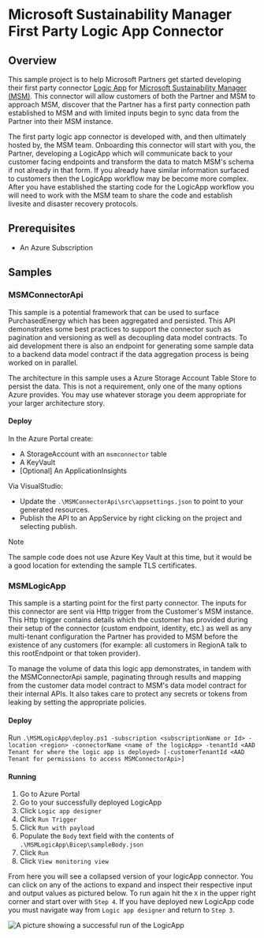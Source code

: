 # Microsoft Sustainability Manager First Party Logic App Connector

## Overview

This sample project is to help Microsoft Partners get started developing their first party connector [Logic App](https://learn.microsoft.com/en-us/azure/logic-apps/logic-apps-overview) for [Microsoft Sustainability Manager (MSM)](https://learn.microsoft.com/en-us/industry/sustainability/sustainability-manager-overview). This connector will allow customers of both the Partner and MSM to approach MSM, discover that the Partner has a first party connection path established to MSM and with limited inputs begin to sync data from the Partner into their MSM instance.

The first party logic app connector is developed with, and then ultimately hosted by, the MSM team. Onboarding this connector will start with you, the Partner, developing a LogicApp which will communicate back to your customer facing endpoints and transform the data to match MSM's schema if not already in that form. If you already have similar information surfaced to customers then the LogicApp workflow may be become more complex. After you have established the starting code for the LogicApp workflow you will need to work with the MSM team to share the code and establish livesite and disaster recovery protocols.

## Prerequisites

- An Azure Subscription

## Samples

### MSMConnectorApi

This sample is a potential framework that can be used to surface PurchasedEnergy which has been aggregated and persisted. This API demonstrates some best practices to support the connector such as pagination and versioning as well as decoupling data model contracts. To aid development there is also an endpoint for generating some sample data to a backend data model contract if the data aggregation process is being worked on in parallel.

The architecture in this sample uses a Azure Storage Account Table Store to persist the data. This is not a requirement, only one of the many options Azure provides. You may use whatever storage you deem appropriate for your larger architecture story.

#### Deploy

In the Azure Portal create:

- A StorageAccount with an `msmconnector` table
- A KeyVault
- [Optional] An ApplicationInsights

Via VisualStudio:

- Update the `.\MSMConnectorApi\src\appsettings.json` to point to your generated resources.
- Publish the API to an AppService by right clicking on the project and selecting publish.

> [!NOTE]
> The sample code does not use Azure Key Vault at this time, but it would be a good location for extending the sample TLS certificates.

### MSMLogicApp

This sample is a starting point for the first party connector. The inputs for this connector are sent via Http trigger from the Customer's MSM instance. This Http trigger contains details which the customer has provided during their setup of the connector (custom endpoint, identity, etc.) as well as any multi-tenant configuration the Partner has provided to MSM before the existence of any customers (for example: all customers in RegionA talk to this rootEndpoint or that token provider).

To manage the volume of data this logic app demonstrates, in tandem with the MSMConnectorApi sample, paginating through results and mapping from the customer data model contract to MSM's data model contract for their internal APIs. It also takes care to protect any secrets or tokens from leaking by setting the appropriate policies.

#### Deploy

Run `.\MSMLogicApp\deploy.ps1 -subscription <subscriptionName or Id> -location <region> -connectorName <name of the logicApp> -tenantId <AAD Tenant for where the logic app is deployed> [-customerTenantId <AAD Tenant for permissions to access MSMConnectorApi>]`

#### Running

1. Go to Azure Portal
1. Go to your successfully deployed LogicApp
1. Click `Logic app designer`
1. Click `Run Trigger`
1. Click `Run with payload`
1. Populate the `Body` text field with the contents of `.\MSMLogicApp\Bicep\sampleBody.json`
1. Click `Run`
1. Click `View monitoring view`

From here you will see a collapsed version of your logicApp connector. You can click on any of the actions to expand and inspect their respective input and output values as pictured below. To run again hit the `X` in the upper right corner and start over with `Step 4`. If you have deployed new LogicApp code you must navigate way from `Logic app designer` and return to `Step 3`.

![A picture showing a successful run of the LogicApp](Assets/SuccessfullyRunLogicApp.png)
